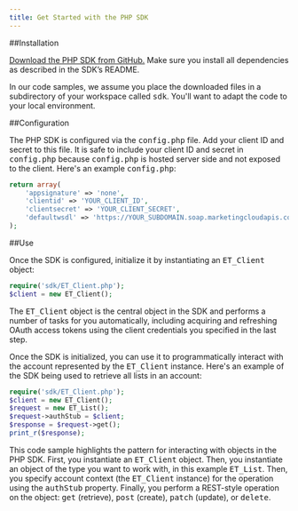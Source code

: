 ```yaml
---
title: Get Started with the PHP SDK
---
```

##Installation

[Download the PHP SDK from GitHub.](https://github.com/salesforcefuel/FuelSDK-PHP) Make sure you install all dependencies as described in the SDK’s README.

<div class="alert">In our code samples, we assume you place the downloaded files in a subdirectory of your workspace called <samp class="codeph nolang">sdk</samp>. You'll want to adapt the code to your local environment.</div>

##Configuration

The PHP SDK is configured via the <samp class="codeph nolang">config.php</samp> file. Add your client ID and secret to this file. It is safe to include your client ID and secret in <samp class="codeph nolang">config.php</samp> because <samp class="codeph nolang">config.php</samp> is hosted server side and not exposed to the client. Here's an example <samp class="codeph nolang">config.php</samp>:

```php
return array(
    'appsignature' => 'none',
    'clientid' => 'YOUR_CLIENT_ID',
    'clientsecret' => 'YOUR_CLIENT_SECRET',
    'defaultwsdl' => 'https://YOUR_SUBDOMAIN.soap.marketingcloudapis.com/etframework.wsdl'
);
```

##Use

Once the SDK is configured, initialize it by instantiating an <samp class="codeph nolang">ET_Client</samp> object:

```php
require('sdk/ET_Client.php');
$client = new ET_Client();
```

The <samp class="codeph nolang">ET_Client</samp> object is the central object in the SDK and performs a number of tasks for you automatically, including acquiring and refreshing OAuth access tokens using the client credentials you specified in the last step.

Once the SDK is initialized, you can use it to programmatically interact with the account represented by the <samp class="codeph nolang">ET_Client</samp> instance. Here's an example of the SDK being used to retrieve all lists in an account:

```php
require('sdk/ET_Client.php');
$client = new ET_Client();
$request = new ET_List();
$request->authStub = $client;
$response = $request->get();
print_r($response);
```

This code sample highlights the pattern for interacting with objects in the PHP SDK. First, you instantiate an <samp class="codeph nolang">ET_Client</samp> object. Then, you instantiate an object of the type you want to work with, in this example <samp class="codeph nolang">ET_List</samp>. Then, you specify account context (the <samp class="codeph nolang">ET_Client</samp> instance) for the operation using the <samp class="codeph nolang">authStub</samp> property. Finally, you perform a REST-style operation on the object: <samp class="codeph nolang">get</samp> (retrieve), <samp class="codeph nolang">post</samp> (create), <samp class="codeph nolang">patch</samp> (update), or <samp class="codeph nolang">delete</samp>.
